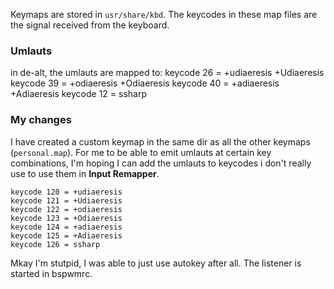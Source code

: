 Keymaps are stored in `usr/share/kbd`. The keycodes in these map files are the signal received from the keyboard. 
### Umlauts
in de-alt, the umlauts are mapped to:
keycode  26 =   +udiaeresis     +Udiaeresis
keycode  39 =   +odiaeresis     +Odiaeresis
keycode  40 =   +adiaeresis     +Adiaeresis
keycode  12 =   ssharp 
### My changes
I have created a custom keymap in the same dir as all the other keymaps (`personal.map`). For me to be able to emit umlauts at certain key combinations, I'm hoping I can add the umlauts to keycodes i don't really use to use them in **Input Remapper**.

```
keycode 120 = +udiaeresis 
keycode 121 = +Udiaeresis
keycode 122 = +odiaeresis 
keycode 123 = +Odiaeresis
keycode 124 = +adiaeresis
keycode 125 = +Adiaeresis
keycode 126 = ssharp
```

Mkay  I'm stutpid, I was able to just use autokey after all. The listener is started in bspwmrc.